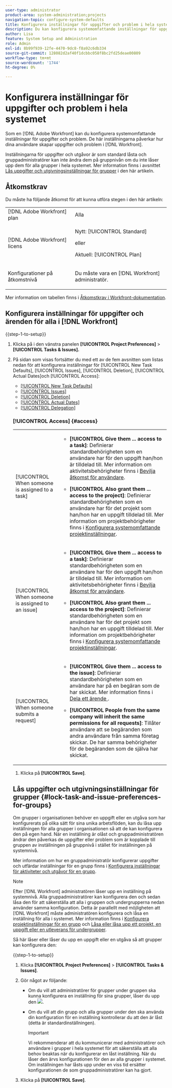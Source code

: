 ```yaml
---
user-type: administrator
product-area: system-administration;projects
navigation-topic: configure-system-defaults
title: Konfigurera inställningar för uppgifter och problem i hela systemet
description: Du kan konfigurera systemomfattande inställningar för uppgifter och problem. Dessa inställningar påverkar hur dina användare skapar uppgifter och problem i Workfront.
author: Lisa
feature: System Setup and Administration
role: Admin
exl-id: 8b99f939-12fe-4470-9dc8-f8a92c6db334
source-git-commit: 128082d2af40f1dcbbc058f8bc2fd25deae00809
workflow-type: tm+mt
source-wordcount: '1744'
ht-degree: 0%

---
```


# Konfigurera inställningar för uppgifter och problem i hela systemet

<!-- Audited: 2/2024 -->

<!--DON'T DELETE, DRAFT OR HIDE THIS ARTICLE. IT IS LINKED TO THE PRODUCT, THROUGH THE CONTEXT SENSITIVE HELP LINKS.
Linked to Converting Issues.-->

Som en [!DNL Adobe Workfront] kan du konfigurera systemomfattande inställningar för uppgifter och problem. De här inställningarna påverkar hur dina användare skapar uppgifter och problem i [!DNL Workfront].

Inställningarna för uppgifter och utgåvor är som standard låsta och gruppadministratörer kan inte ändra dem på gruppnivån om du inte låser upp dem för alla grupper i hela systemet. Mer information finns i avsnittet [Lås uppgifter och utgivningsinställningar för grupper](#lock-task-and-issue-preferences-for-groups) i den här artikeln.


## Åtkomstkrav

Du måste ha följande åtkomst för att kunna utföra stegen i den här artikeln:

<table style="table-layout:auto"> 
 <col> 
 <col> 
 <tbody> 
  <tr> 
   <td role="rowheader">[!DNL Adobe Workfront] plan</td> 
   <td>Alla</td> 
  </tr> 
  <tr> 
   <td role="rowheader">[!DNL Adobe Workfront] licens</td> 
   <td><p>Nytt: [!UICONTROL Standard]</p>
   eller
   <p>Aktuell: [!UICONTROL Plan]</p></td> 
  </tr> 
  <tr> 
   <td role="rowheader">Konfigurationer på åtkomstnivå</td> 
   <td> <p>Du måste vara en [!DNL Workfront] administratör.</p> </td> 
  </tr> 
 </tbody> 
</table>

Mer information om tabellen finns i [Åtkomstkrav i Workfront-dokumentation](/help/quicksilver/administration-and-setup/add-users/access-levels-and-object-permissions/access-level-requirements-in-documentation.md).

## Konfigurera inställningar för uppgifter och ärenden för alla i [!DNL Workfront]

{{step-1-to-setup}}

1. Klicka på i den vänstra panelen **[!UICONTROL Project Preferences]** >**[!UICONTROL Tasks & Issues].**

1. På sidan som visas fortsätter du med ett av de fem avsnitten som listas nedan för att konfigurera inställningar för [!UICONTROL New Task Defaults], [!UICONTROL Issues], [!UICONTROL Deletion], [!UICONTROL Actual Dates]och [!UICONTROL Access]:

   * [[!UICONTROL New Task Defaults]](#new-task-defaults)
   * [[!UICONTROL Issues]](#issues)
   * [[!UICONTROL Deletion]](#deletion)
   * [[!UICONTROL Actual Dates]](#actual-dates)
   * [[!UICONTROL Delegation]](#delegation)

   <!--
<li class="preview" data-mc-conditions="QuicksilverOrClassic.Draft mode"><a href="#work-on-it" class="MCXref xref">Arbeta på den</a> </li>
  —&gt;

* [[!UICONTROL Access]](#access)

### [!UICONTROL New Task Defaults] {#new-task-defaults}

<table style="table-layout:auto"> 
  <col> 
  <col> 
  <tbody> 
    <tr> 
    <td role="rowheader">[!UICONTROL Start Date]</td> 
    <td> <p>Bestämmer standardstartdatumet för nya uppgifter för projektledare. Startdatumet för nya aktiviteter kan antingen vara det planerade startdatumet för projektet eller den dag då aktiviteten skapas.</p> </td> 
    </tr> 
    <tr> 
    <td role="rowheader"> <p>[!UICONTROL Duration Type] </p> </td> 
    <td> <p>Bestämmer relationen mellan antalet resurser (och deras allokeringsprocent) och varaktigheten eller den totala ansträngningen för aktiviteten. Mer information finns i <a href="../../../manage-work/tasks/taskdurtn/task-duration-duration-type.md" class="MCXref xref">Typ av aktivitetsvaraktighet och varaktighet</a></p> </td> 
    </tr> 
    <tr> 
    <td role="rowheader">[!UICONTROL Revenue Type]</td> 
    <td> <p>Beräknar planerade och faktiska intäktsuppskattningar för en aktivitet. När <strong>[!UICONTROL Revenue Type]</strong> är inställd på <strong>[!UICONTROL Not Billable]</strong>, genererar de planerade timmarna och de faktiska registrerade timmarna ingen intäktsuppskattning för uppgiften och arbetet med uppgiften bidrar inte till intäkterna på projektnivå.</p> </td> 
    </tr> 
    <tr> 
    <td role="rowheader">[!UICONTROL Cost Type]</td> 
    <td> <p>Beräknar planerade och faktiska kostnadsuppskattningar för en aktivitet. När inställt på <strong>[!UICONTROL No Cost]</strong>, planerade timmar och registrerade timmar inte genererar en planerad eller faktisk kostnadsuppskattning för uppgiften, och arbetet med uppgiften bidrar inte till projektnivåkostnaderna.</p> </td> 
    </tr> 
  </tbody> 
</table>

### Problem {#issues}

<table style="table-layout:auto"> 
  <col> 
  <col> 
  <tbody> 
    <tr> 
    <td role="rowheader">[!UICONTROL Automatically update Resolvable Issue status when the status of the Resolving Object changes]</td> 
    <td> <p>När någon konverterar ett problem till ett projekt eller en uppgift blir både det ursprungliga problemet och det konverterade projektet eller den konverterade aktiviteten objekt som löses. Med den här inställningen kan du korrelera upplösningen för det ursprungliga problemet med upplösningen för dess objekt som kan lösas. Mer information om hur du löser objekt finns i <a href="../../../manage-work/issues/convert-issues/resolving-and-resolvable-objects.md" class="MCXref xref">Översikt över objekt som kan lösas och lösas </a>.</p> <p>För att den här inställningen ska ha någon effekt kan du välja att <strong>[!UICONTROL Keep the original issue and tie its resolution to the task]</strong> måste väljas.</p> 
      <ul> 
      <li>När den här inställningen är aktiverad kan du skapa anpassade statusvärden med samma nyckel för både utgåvor, projekt och uppgifter. När projektet eller aktiviteten (som ett upplösningsbart objekt) blir en anpassad status, återspeglas ändringen även i problemets status. Statusnyckeln måste vara densamma för utleverans- och projekt- eller aktivitetsstatus.</li> 
      <li>När den här inställningen är inaktiverad ställs objektstatus automatiskt in på standardstatus i stället för de anpassade. Mer information om standardstatusvärdena finns i <a href="../../../administration-and-setup/customize-workfront/creating-custom-status-and-priority-labels/issue-statuses.md" class="MCXref xref">Åtkomst till listan över status för systemproblem</a>.</li> 
      </ul> </td> 
    </tr> 
    <tr> 
    <td role="rowheader">[!UICONTROL När ett problem konverteras till en uppgift]</td> 
    <td> <p>Inställningarna i det här avsnittet avgör vad som händer under konverteringsprocessen från problem till uppgift:</p> 
      <ul> 
      <li> <p><strong>[!UICONTROL Keep the original issue and tie its resolution to the task]</strong>: När du konverterar ett problem förblir det synligt som ett problem tills det är klart. Status för utgåvan ändras automatiskt till [!UICONTROL Closed] när uppgiften har slutförts. När detta är avmarkerat tas problemet bort.</p> <p><b>ANMÄRKNING</b>:  <p>Användare som saknar åtkomst eller behörighet att ta bort problem kan inte ta bort problemet eftersom de konverterar det, oavsett status för den här inställningen. Mer information om åtkomst och behörigheter till problem finns i:</p> 
        <ul> 
          <li> <p><a href="../../../administration-and-setup/add-users/configure-and-grant-access/grant-access-issues.md" class="MCXref xref">Bevilja åtkomst till utleveranser</a> </p> </li> 
          <li> <p><a href="../../../workfront-basics/grant-and-request-access-to-objects/share-an-issue.md" class="MCXref xref">Dela ett ärende </a> </p> </li> 
        </ul> </p> </li> 
      <li><strong>[!UICONTROL Allow Primary Contact to have access to the task]</strong>: Ger den primära kontakten (den som skapat utgåvan) Visa åtkomst till uppgiften för att granska den, hålla dig informerad om hur den fortlöper och göra kommentarer i uppdateringsavsnittet för uppgiften.</li> 
      <li> <p><strong>[!UICONTROL Allow these settings to be changed during conversion]</strong>: Användare som konverterar problemet kan ändra dessa alternativ under konverteringen av ett problem till en aktivitet.</p></li> 
      </ul> </td> 
    </tr> 
    <tr> 
    <td role="rowheader">[!UICONTROL When converting an issue to a project]</td> 
    <td> <p>Inställningarna i det här avsnittet avgör vad som händer under konverteringsprocessen från problem till projekt:</p> 
      <ul> 
      <li> <p><strong>[!UICONTROL Keep the original issue and tie its resolution to the project]</strong>: När du konverterar problemet förblir det synligt som ett problem tills projektet är klart. Status för utgåvan ändras automatiskt till [!UICONTROL Closed] när projektet har slutförts. När detta är avmarkerat tas problemet bort. </p> <p><b>ANMÄRKNING</b>:  <p>Användare som saknar åtkomst eller behörighet att ta bort problem kan inte ta bort problemet eftersom de konverterar det, oavsett status för den här inställningen. Mer information om åtkomst och behörigheter till problem finns i:</p> 
        <ul> 
          <li> <p><a href="../../../administration-and-setup/add-users/configure-and-grant-access/grant-access-issues.md" class="MCXref xref">Bevilja åtkomst till utleveranser</a> </p> </li> 
          <li> <p><a href="../../../workfront-basics/grant-and-request-access-to-objects/share-an-issue.md" class="MCXref xref">Dela ett ärende </a> </p> </li> 
        </ul> </p> </li> 
      <li><strong>[!UICONTROL Allow Primary Contact to have access to the project]</strong>: Ger den primära kontakten (den som skapat problemet) Visa åtkomst till projektet för att granska det, hålla dig informerad om projektets förlopp och kommentera uppdateringsavsnittet i projektet.</li> 
      <li><strong>[!UICONTROL Allow these settings to be changed during conversion]</strong>: Användare som konverterar problemet kan ändra de listade alternativen under konverteringen av en utgåva till ett projekt.</li> 
      </ul> </td>
    </tr> 
  </tbody> 
  </table>

### [!UICONTROL Deletion] {#deletion}

**[!UICONTROL Allow users to delete tasks & issues with logged hours]**: Här kan du bestämma om du vill tillåta borttagning av uppgifter eller problem där timmar loggas. Det här alternativet är markerat som standard.

>[!TIP]
>
>Den här inställningen gäller även för att ta bort projekt som har uppgifter eller problem med timmar som är inloggade. Den här inställningen gäller inte för att ta bort projekt där tiden loggas direkt för projektet.

* När det är markerat får du en informativ varning när du tar bort en uppgift eller ett problem. Varningen påminner dig om att om aktiviteten eller problemet har loggat timmar kommer de antingen att flyttas till projektet eller tas bort. Du kan konfigurera om timmarna ska tas bort eller flyttas till projektet i [!UICONTROL Timesheet & Hours Preferences] området på [!UICONTROL Setup]. När du har bekräftat att du har sett varningen tas uppgiften eller problemet bort. Mer information om hur du konfigurerar inställningar för tidrapport och timmar finns i [Konfigurera tidrapport och timinställningar](../../../administration-and-setup/set-up-workfront/configure-timesheets-schedules/timesheet-and-hour-preferences.md).

  >[!TIP]
  >
  >När du tar bort ett projekt med uppgifter och ärenden som har loggade timmar, tas de loggade timmarna bort eller så bevaras de enligt inställningarna i [!UICONTROL Timesheet & Hours Preferences] område på [!UICONTROL Setup]. Varningsmeddelandet visas inte när du tar bort ett projekt.

* När du avmarkerar det här alternativet får du en varning när du tar bort en uppgift eller ett problem med loggade timmar, eller när du tar bort ett projekt med timmar som loggats för dess uppgifter eller problem. Varningen anger att administratören inte tillåter att uppgifter eller problem med loggade timmar tas bort. Det går inte att ta bort aktiviteter, utgåvor eller projekt som har timmar loggade för uppgifter och utgåvor.

### [!UICONTROL Actual Dates] {#actual-dates}

<table style="table-layout:auto"> 
  <col> 
  <col> 
  <tbody> 
    <tr> 
    <td role="rowheader">[!UICONTROL When a task or issue goes from "New" to "In Progress," set the Actual Start Date to]</td> 
    <td> <p>Välj ett av följande alternativ för när det faktiska startdatumet registreras i [!DNL Workfront] när en uppgift eller ett problem <strong>[!UICONTROL New]</strong> till <strong>[!UICONTROL In Progress]</strong>:</p> 
      <ul> 
      <li><strong>[!UICONTROL Now]:</strong> Faktiskt startdatum anges till aktuellt datum.</li> 
      <li><strong>[!UICONTROL The Planned Start Date]:</strong> Det faktiska startdatumet är inställt på det planerade startdatumet för aktiviteten eller utgåvan.</li> 
      </ul> </td> 
    </tr> 
    <tr> 
    <td role="rowheader">[!UICONTROL When a task or issue is completed, set the Actual Completion Date to]</td> 
    <td> <p>Välj ett av följande alternativ för när det faktiska slutförandedatumet registreras i [!DNL Workfront] när en uppgift eller ett problem har slutförts:</p> 
      <ul> 
      <li><strong>[!UICONTROL Now]:</strong> Faktiskt slutförandedatum anges till aktuellt datum.</li> 
      <li> <p><strong>[!UICONTROL The Planned Completion Date]:</strong> Faktiskt slutförandedatum anges till planerat slutförandedatum för aktiviteten eller utgåvan.</p> </li> 
      </ul> </td> 
    </tr> 
  </tbody> 
</table>

### Delegering

Aktivera **[!UICONTROL Allow users to delegate their tasks & issues]** inställning tillåter alla användare att tillfälligt delegera sitt arbete till andra.

När den här inställningen är aktiverad kan användarna se följande:

* The [!UICONTROL Delegate] länk i sina [!UICONTROL Home] område. De kan delegera godkännanden eller uppgifter och utgivningstilldelningar härifrån.
* En indikation på att en aktivitet eller ett problem har delegerats till en annan användare i [!UICONTROL Assignments and delegations] i huvud för aktiviteten eller utgåvan.

  Om du inaktiverar [!UICONTROL Allow users to delegate their tasks & issues] kommer delegeringarna som är schemalagda att stoppas och de delegerade användarna får ett e-postmeddelande om att delegeringen har stoppats.

Mer information om hur du delegerar arbete till andra finns i följande artiklar:

* [Delegera arbetsöversikt](../../../manage-work/delegate-work/delegate-work-overview.md)
* [Hantera delegering av uppgifter och utgåvor](../../../manage-work/delegate-work/how-to-delegate-work.md)

<!--
<p><strong>Work On It</strong></p>
This was a Ninja story in Summer/Fall 2020 that may never be implemented Leaving it here drafted in case Ninja decides to add it.</p>
Here's what Jeremy Flores says on 12/1/20:</p>
I have not had a chance to follow up with customers to verify if this is still a need. It has not come up organically. I can follow up with a few customers, but overall I would say that we're probably safe to move on and just mark what we've done to support this as complete. It could still come up but I don't want to push it unless customers really want it.</p>
<p>You can replace the Work On It button with a Start button. When a user assigned to a task or issue clicks Start, the status and Actual Start Date of the work item update automatically, letting others know that the user started work.</p>
<p>Workfront's default Work On It button also signals that a user started work on a task or issue, but it doesn't update the status and Actual Start Date.</p>
<p>To switch to the Start button:</p>
<ol>
<li value="1"> <p>Select <strong>Change the Work On It button to a Start button to automatically update the status of an item</strong>.</p> </li>
<li value="2"> <p>In the lists of check boxes that display below this option, select one or more statuses for each work item type.</p> <p>With multiple statuses selected here, when a user clicks Start on a work item, a drop-down menu lets the user choose a status for the item.</p> </li>
</ol> <note type="note">
<ul class="preview">
<li>Making this change does not affect tasks and issues where the Actual Start Date was already updated. For these, the button displays as Work On It even if it is replaced with the Start button.</li>
<li>If you select New as a status for a work item type (in step 2 above), the Actual Start Date does not update when a user clicks the Start button and then chooses New. This is because a Workfront item is not yet in progress (therefore not yet started) when New is its current status.</li>
<li>This setting is not currently available in
<ul>
<li>The Workfront Mobile App</li>
<li>Workfront for Office 365</li>
<li>Workfront email notifications</li>
</ul></li>
<li>This setting can be configured both at the system level and at the Team level. Enabling the Start button for everyone in the system automatically disables the same setting at the Team level.</li>
<li>If the Work On It setting is enabled, then disabled, tasks and issues function with a Work On It button the way they did before.</li>
</ul>
</note>
-->

### [!UICONTROL Access] {#access}

<table style="table-layout:auto"> 
  <col> 
  <col> 
  <tbody> 
    <tr> 
    <td role="rowheader">[!UICONTROL When someone is assigned to a task]</td> 
    <td> 
      <ul> 
      <li><strong>[!UICONTROL Give them ... access to a task]</strong>: Definierar standardbehörigheten som en användare har för den uppgift han/hon är tilldelad till. Mer information om aktivitetsbehörigheter finns i <a href="../../../administration-and-setup/add-users/configure-and-grant-access/grant-access-other-users.md" class="MCXref xref">Bevilja åtkomst för användare</a>.</li> 
      <li> <p><strong>[!UICONTROL Also grant them ... access to the project]</strong>: Definierar standardbehörigheten som en användare har för det projekt som han/hon har en uppgift tilldelad till. Mer information om projektbehörigheter finns i <a href="../../../administration-and-setup/set-up-workfront/configure-system-defaults/set-project-preferences.md" class="MCXref xref">Konfigurera systemomfattande projektinställningar</a>.</p> </li> 
      </ul> </td> 
    </tr> 
    <tr> 
    <td role="rowheader">[!UICONTROL When someone is assigned to an issue]</td> 
    <td> 
      <ul> 
      <li><strong>[!UICONTROL Give them ... access to a task]</strong>: Definierar standardbehörigheten som en användare har för den uppgift han/hon är tilldelad till. Mer information om aktivitetsbehörigheter finns i <a href="../../../administration-and-setup/add-users/configure-and-grant-access/grant-access-other-users.md" class="MCXref xref">Bevilja åtkomst för användare</a>.</li> 
      <li> <p><strong>[!UICONTROL Also grant them ... access to the project]</strong>: Definierar standardbehörigheten som en användare har för det projekt som han/hon har en uppgift tilldelad till. Mer information om projektbehörigheter finns i <a href="../../../administration-and-setup/set-up-workfront/configure-system-defaults/set-project-preferences.md" class="MCXref xref">Konfigurera systemomfattande projektinställningar</a>.</p> </li> 
      </ul> </td> 
    </tr> 
    <tr> 
    <td role="rowheader">[!UICONTROL When someone submits a request]</td> 
    <td> 
      <ul> 
      <li><strong>[!UICONTROL Give them ... access to the issue]</strong>: Definierar standardbehörigheten som en användare har på en begäran som de har skickat. Mer information finns i <a href="../../../workfront-basics/grant-and-request-access-to-objects/share-an-issue.md" class="MCXref xref">Dela ett ärende </a>.</li> 
      <li> <p><strong>[!UICONTROL People from the same company will inherit the same permissions for all requests]</strong>: Tillåter användare att se begäranden som andra användare från samma företag skickar. De har samma behörigheter för de begäranden som de själva har skickat.</p> </li> 
      </ul> </td> 
    </tr> 
  </tbody> 
</table>

1. Klicka på **[!UICONTROL Save]**.

## Lås uppgifter och utgivningsinställningar för grupper {#lock-task-and-issue-preferences-for-groups}

Om grupper i organisationen behöver en uppgift eller en utgåva som har konfigurerats på olika sätt för sina unika arbetsflöden, kan du låsa upp inställningen för alla grupper i organisationen så att de kan konfigurera den på egen hand. När en inställning är olåst och gruppadministratören ändrar den påverkas de uppgifter eller problem som är kopplade till gruppen av inställningen på gruppnivå i stället för inställningen på systemnivå.

Mer information om hur en gruppadministratör konfigurerar uppgifter och utfärdar inställningar för en grupp finns i [Konfigurera inställningar för aktiviteter och utgåvor för en grupp](../../../administration-and-setup/manage-groups/create-and-manage-groups/configure-task-issue-preferences-group.md).

>[!NOTE]
>
>Efter [!DNL Workfront] administratören låser upp en inställning på systemnivå. Alla gruppadministratörer kan konfigurera den och sedan låsa den för att säkerställa att alla i gruppen och undergrupperna nedan använder samma konfiguration. Detta är parallellt med möjligheten att [!DNL Workfront] måste administratören konfigurera och låsa en inställning för alla i systemet. Mer information finns i [Konfigurera projektinställningar för en grupp](../../../administration-and-setup/manage-groups/create-and-manage-groups/configure-project-preferences-group.md) och [Låsa eller låsa upp ett projekt, en uppgift eller en utleverans för undergrupper](../../../administration-and-setup/manage-groups/create-and-manage-groups/lock-or-unlock-a-group-preference.md).

Så här låser eller låser du upp en uppgift eller en utgåva så att grupper kan konfigurera den:

{{step-1-to-setup}}

1. Klicka **[!UICONTROL Project Preferences]** > **[!UICONTROL Tasks & Issues]**.

1. Gör något av följande:

   * Om du vill att administratörer för grupper under gruppen ska kunna konfigurera en inställning för sina grupper, låser du upp den ![](assets/unlock-toggle-button.png).
   * Om du vill att din grupp och alla grupper under den ska använda din konfiguration för en inställning kontrollerar du att den är låst (detta är standardinställningen).

     >[!IMPORTANT]
     >
     >Vi rekommenderar att du kommunicerar med administratörer och användare i grupper i hela systemet för att säkerställa att alla behov beaktas när du konfigurerar en låst inställning. När du låser den ärvs konfigurationen för den av alla grupper i systemet. Om inställningen har låsts upp under en viss tid ersätter konfigurationen de som gruppadministratörer kan ha gjort.

1. Klicka på **[!UICONTROL Save]**.
